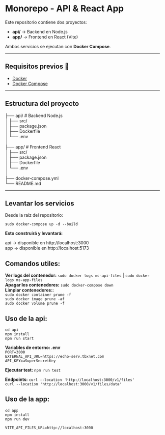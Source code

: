 # Monorepo - API & React App

Este repositorio contiene dos proyectos:
- **api/** → Backend en Node.js
- **app/** → Frontend en React (Vite)

Ambos servicios se ejecutan con **Docker Compose**.

---

## Requisitos previos 🐳

- [Docker](https://docs.docker.com/get-docker/)  
- [Docker Compose](https://docs.docker.com/compose/)

---

## Estructura del proyecto
  
├── api/ # Backend Node.js  
│ ├── src/  
│ ├── package.json  
│ ├── Dockerfile  
│ └── .env  
│  
├── app/ # Frontend React  
│ ├── src/  
│ ├── package.json  
│ ├── Dockerfile  
│ └── .env  
│  
├── docker-compose.yml  
└── README.md  
  
---

## Levantar los servicios

Desde la raíz del repositorio:  

`sudo docker-compose up -d --build`  

**Esto construirá y levantará:**

api → disponible en http://localhost:3000  
app → disponible en http://localhost:5173  

## Comandos utiles:  

**Ver logs del contenedor:** `sudo docker logs ms-api-files` | `sudo docker logs ms-app-files`  
**Apagar los contenedores:** `sudo docker-compose down`  
**Limpiar contenedores::**  
`sudo docker container prune -f`  
`sudo docker image prune -af`  
`sudo docker volume prune -f`  

## Uso de la api:
`cd api`  
`npm install`  
`npm run start`  

**Variables de entorno: .env**  
`PORT=3000`  
`EXTERNAL_API_URL=https://echo-serv.tbxnet.com`  
`API_KEY=aSuperSecretKey`  

**Ejecutar test:** `npm run test`  

**Endpoints:**
`curl --location 'http://localhost:3000/v1/files'`  
`curl --location 'http://localhost:3000/v1/files/data'`  

## Uso de la app:
`cd app`  
`npm install`  
`npm run dev`  

`VITE_API_FILES_URL=http://localhost:3000`  
